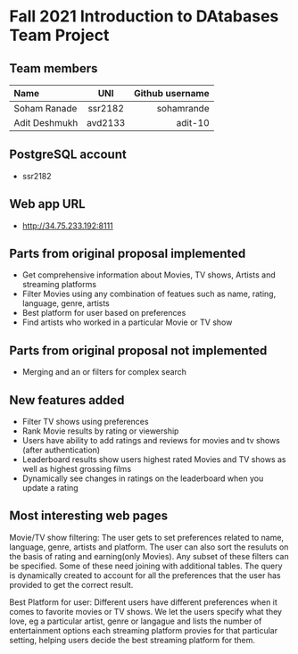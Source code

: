 # Fall 2021 Introduction to DAtabases Team Project

## Team members

| Name              |   UNI         | Github username |
| :---              |    :----:     |          ---:   |
| Soham Ranade      | ssr2182       | sohamrande      |
| Adit Deshmukh     | avd2133       | adit-10         |

## PostgreSQL account

- ssr2182

## Web app URL

- http://34.75.233.192:8111

## Parts from original proposal implemented

- Get comprehensive information about Movies, TV shows, Artists and streaming platforms
- Filter Movies using any combination of featues such as name, rating, language, genre, artists
- Best platform for user based on preferences
- Find artists who worked in a particular Movie or TV show

## Parts from original proposal not implemented

- Merging and an or filters for complex search

## New features added

- Filter TV shows using preferences
- Rank Movie results by rating or viewership 
- Users have ability to add ratings and reviews for movies and tv shows (after authentication)
- Leaderboard results show users highest rated Movies and TV shows as well as highest grossing films
- Dynamically see changes in ratings on the leaderboard when you update a rating

## Most interesting web pages

Movie/TV show filtering: The user gets to set preferences related to name, language, genre, artists and platform. The user can also sort the resuluts on the basis of rating and earning(only Movies). Any subset of these filters can be specified. Some of these need joining with additional tables. The query is dynamically created to account for all the preferences that the user has provided to get the correct result. 

Best Platform for user: Different users have different preferences when it comes to favorite movies or TV shows. We let the users specify what they love, eg a particular artist, genre or langague and lists the number of entertainment options each streaming platform provies for that particular setting, helping users decide the best streaming platform for them.
